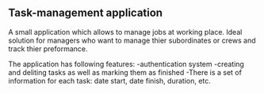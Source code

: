 ## Task-management application

A small application which allows to manage jobs at working place. Ideal solution for managers who want to manage thier subordinates or crews and track thier preformance.

The application has following features:
-authentication system
-creating and deliting tasks as well as marking them as finished
-There is a set of information for each task: date start, date finish, duration, etc.

